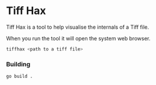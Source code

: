 # Tiff Hax

Tiff Hax is a tool to help visualise the internals of a Tiff file.

When you run the tool it will open the system web browser.

```bash
tiffhax <path to a tiff file>
```


### Building

```bash
go build .
```